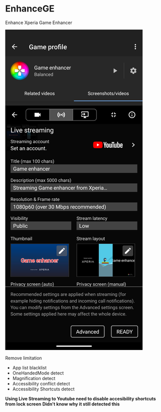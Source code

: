 # EnhanceGE
Enhance Xperia Game Enhancer

![](images/Screenshot.png)

Remove limitation
- App list blacklist
- OneHandedMode detect
- Magnification detect
- Accessibility conflict detect
- Accessibility Shortcuts detect

**Using Live Streaming to Youtube need to disable accesibility shortcuts from lock screen**
**Didn't know why it still detected this**